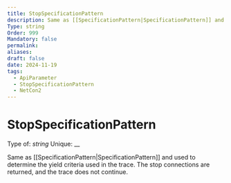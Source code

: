 ```yaml
---
title: StopSpecificationPattern
description: Same as [[SpecificationPattern|SpecificationPattern]] and used to determine the yield criteria used in the trace. The stop connections are returned, and the trace does not continue.
Type: string
Order: 999
Mandatory: false
permalink: 
aliases: 
draft: false
date: 2024-11-19
tags:
  - ApiParameter
  - StopSpecificationPattern
  - NetCon2
---
```

# StopSpecificationPattern

Type of: _string_
Unique: __

Same as [[SpecificationPattern|SpecificationPattern]] and used to determine the yield criteria used in the trace. The stop connections are returned, and the trace does not continue.
